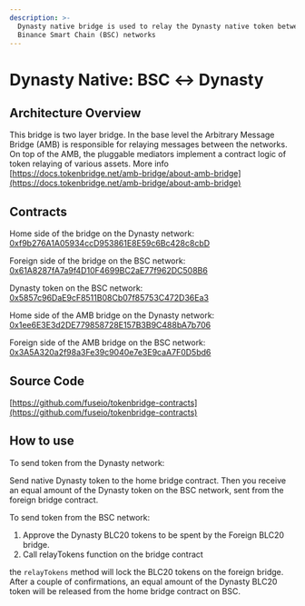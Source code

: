 ```yaml
---
description: >-
  Dynasty native bridge is used to relay the Dynasty native token between Dynasty and
  Binance Smart Chain (BSC) networks
---
```


# Dynasty Native: BSC ↔ Dynasty

## Architecture Overview

This bridge is two layer bridge. In the base level the Arbitrary Message Bridge \(AMB\) is responsible for relaying messages between the networks. On top of the AMB,  the pluggable mediators implement a contract logic of token relaying of various assets. More info [https://docs.tokenbridge.net/amb-bridge/about-amb-bridge](https://docs.tokenbridge.net/amb-bridge/about-amb-bridge)

## Contracts

Home side of the bridge on the Dynasty network: [0xf9b276A1A05934ccD953861E8E59c6Bc428c8cbD](https://scan.dynastycoin.io/address/0xf9b276A1A05934ccD953861E8E59c6Bc428c8cbD/transactions)

Foreign side of the bridge on the BSC network: [0x61A8287fA7a9f4D10F4699BC2aE77f962DC508B6](https://etherscan.io/address/0x61A8287fA7a9f4D10F4699BC2aE77f962DC508B6)

Dynasty token on the BSC network: [0x5857c96DaE9cF8511B08Cb07f85753C472D36Ea3](https://bscscan.com/token/0x5857c96dae9cf8511b08cb07f85753c472d36ea3)

Home side of the AMB bridge on the Dynasty network: [0x1ee6E3E3d2DE779858728E157B3B9C488bA7b706](https://scan.dynastycoin.io/address/0x1ee6E3E3d2DE779858728E157B3B9C488bA7b706)

Foreign side of the AMB bridge on the BSC network: [0x3A5A320a2f98a3Fe39c9040e7e3E9caA7F0D5bd6](https://bscscan.com/address/0x3A5A320a2f98a3Fe39c9040e7e3E9caA7F0D5bd6)

## Source Code

[https://github.com/fuseio/tokenbridge-contracts](https://github.com/fuseio/tokenbridge-contracts)

## How to use

To send token from the Dynasty network:

Send native Dynasty token to the home bridge contract. Then you receive an equal amount of the Dynasty token on the BSC network, sent from the foreign bridge contract.

To send token from the BSC network:

1. Approve the Dynasty BLC20 tokens to be spent by the Foreign BLC20 bridge. 
2. Call relayTokens function on the bridge contract

the `relayTokens` method will lock the BLC20 tokens on the foreign bridge. After a couple of confirmations, an equal amount of the Dynasty BLC20 token will be released from the home bridge contract on BSC.

#### 

#### 

